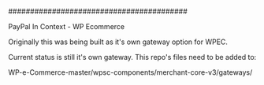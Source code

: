 #########################################

PayPal In Context - WP Ecommerce

Originally this was being built as it's own gateway option for WPEC.

Current status is still it's own gateway.  This repo's files need to be
added to:

WP-e-Commerce-master/wpsc-components/merchant-core-v3/gateways/